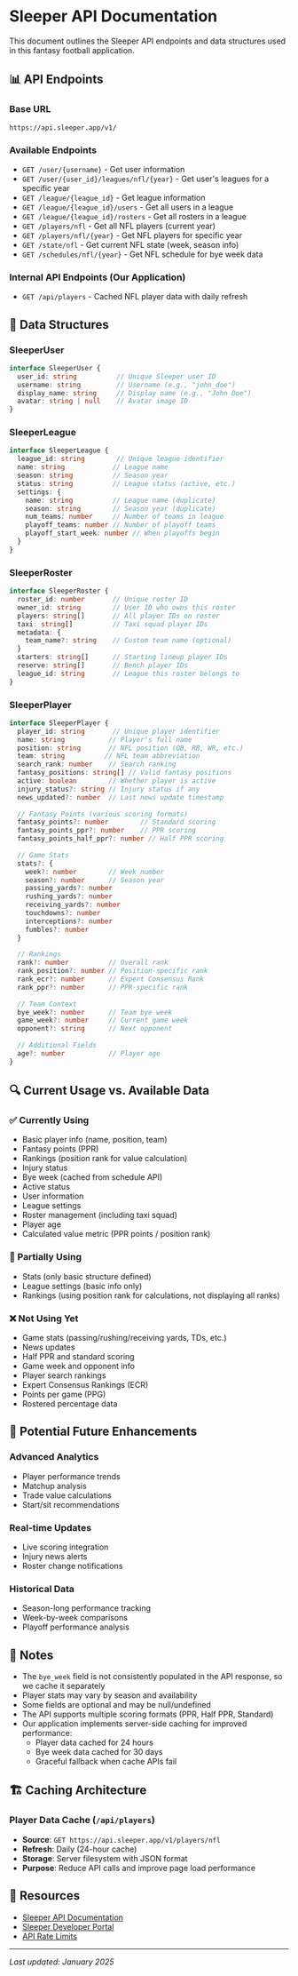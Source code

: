 # Sleeper API Documentation

This document outlines the Sleeper API endpoints and data structures used in this fantasy football application.

## 📊 API Endpoints

### Base URL
```
https://api.sleeper.app/v1/
```

### Available Endpoints
- `GET /user/{username}` - Get user information
- `GET /user/{user_id}/leagues/nfl/{year}` - Get user's leagues for a specific year
- `GET /league/{league_id}` - Get league information
- `GET /league/{league_id}/users` - Get all users in a league
- `GET /league/{league_id}/rosters` - Get all rosters in a league
- `GET /players/nfl` - Get all NFL players (current year)
- `GET /players/nfl/{year}` - Get NFL players for specific year
- `GET /state/nfl` - Get current NFL state (week, season info)
- `GET /schedules/nfl/{year}` - Get NFL schedule for bye week data

### Internal API Endpoints (Our Application)
- `GET /api/players` - Cached NFL player data with daily refresh


## 🏈 Data Structures

### SleeperUser
```typescript
interface SleeperUser {
  user_id: string          // Unique Sleeper user ID
  username: string         // Username (e.g., "john_doe")
  display_name: string     // Display name (e.g., "John Doe")
  avatar: string | null    // Avatar image ID
}
```

### SleeperLeague
```typescript
interface SleeperLeague {
  league_id: string        // Unique league identifier
  name: string            // League name
  season: string          // Season year
  status: string          // League status (active, etc.)
  settings: {
    name: string          // League name (duplicate)
    season: string        // Season year (duplicate)
    num_teams: number     // Number of teams in league
    playoff_teams: number // Number of playoff teams
    playoff_start_week: number // When playoffs begin
  }
}
```

### SleeperRoster
```typescript
interface SleeperRoster {
  roster_id: number       // Unique roster ID
  owner_id: string        // User ID who owns this roster
  players: string[]       // All player IDs on roster
  taxi: string[]          // Taxi squad player IDs
  metadata: {
    team_name?: string    // Custom team name (optional)
  }
  starters: string[]      // Starting lineup player IDs
  reserve: string[]       // Bench player IDs
  league_id: string       // League this roster belongs to
}
```

### SleeperPlayer
```typescript
interface SleeperPlayer {
  player_id: string       // Unique player identifier
  name: string           // Player's full name
  position: string       // NFL position (QB, RB, WR, etc.)
  team: string          // NFL team abbreviation
  search_rank: number    // Search ranking
  fantasy_positions: string[] // Valid fantasy positions
  active: boolean        // Whether player is active
  injury_status?: string // Injury status if any
  news_updated?: number  // Last news update timestamp
  
  // Fantasy Points (various scoring formats)
  fantasy_points?: number        // Standard scoring
  fantasy_points_ppr?: number    // PPR scoring
  fantasy_points_half_ppr?: number // Half PPR scoring
  
  // Game Stats
  stats?: {
    week?: number        // Week number
    season?: number      // Season year
    passing_yards?: number
    rushing_yards?: number
    receiving_yards?: number
    touchdowns?: number
    interceptions?: number
    fumbles?: number
  }
  
  // Rankings
  rank?: number          // Overall rank
  rank_position?: number // Position-specific rank
  rank_ecr?: number      // Expert Consensus Rank
  rank_ppr?: number      // PPR-specific rank
  
  // Team Context
  bye_week?: number      // Team bye week
  game_week?: number     // Current game week
  opponent?: string      // Next opponent
  
  // Additional Fields
  age?: number           // Player age
}
```

## 🔍 Current Usage vs. Available Data

### ✅ Currently Using
- Basic player info (name, position, team)
- Fantasy points (PPR)
- Rankings (position rank for value calculation)
- Injury status
- Bye week (cached from schedule API)
- Active status
- User information
- League settings
- Roster management (including taxi squad)
- Player age
- Calculated value metric (PPR points / position rank)

### 🚧 Partially Using
- Stats (only basic structure defined)
- League settings (basic info only)
- Rankings (using position rank for calculations, not displaying all ranks)

### ❌ Not Using Yet
- Game stats (passing/rushing/receiving yards, TDs, etc.)
- News updates
- Half PPR and standard scoring
- Game week and opponent info
- Player search rankings
- Expert Consensus Rankings (ECR)
- Points per game (PPG)
- Rostered percentage data

## 🚀 Potential Future Enhancements

### Advanced Analytics
- Player performance trends
- Matchup analysis
- Trade value calculations
- Start/sit recommendations

### Real-time Updates
- Live scoring integration
- Injury news alerts
- Roster change notifications

### Historical Data
- Season-long performance tracking
- Week-by-week comparisons
- Playoff performance analysis

## 📝 Notes

- The `bye_week` field is not consistently populated in the API response, so we cache it separately
- Player stats may vary by season and availability
- Some fields are optional and may be null/undefined
- The API supports multiple scoring formats (PPR, Half PPR, Standard)
- Our application implements server-side caching for improved performance:
  - Player data cached for 24 hours
  - Bye week data cached for 30 days
  - Graceful fallback when cache APIs fail

## 🏗️ Caching Architecture

### Player Data Cache (`/api/players`)
- **Source**: `GET https://api.sleeper.app/v1/players/nfl`
- **Refresh**: Daily (24-hour cache)
- **Storage**: Server filesystem with JSON format
- **Purpose**: Reduce API calls and improve page load performance



## 🔗 Resources

- [Sleeper API Documentation](https://docs.sleeper.com/)
- [Sleeper Developer Portal](https://sleeper.com/developers)
- [API Rate Limits](https://docs.sleeper.com/#rate-limits)

---

*Last updated: January 2025*
